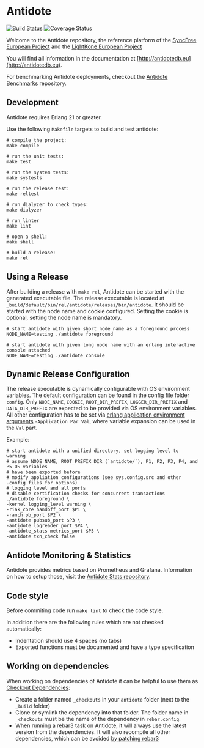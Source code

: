 Antidote
============
[![Build Status](https://travis-ci.org/AntidoteDB/antidote.svg?branch=master)](https://travis-ci.org/AntidoteDB/antidote)
[![Coverage Status](https://coveralls.io/repos/github/AntidoteDB/antidote/badge.svg?branch=master)](https://coveralls.io/github/AntidoteDB/antidote?branch=master)

Welcome to the Antidote repository, the reference platform of the [SyncFree European Project](https://syncfree.lip6.fr/) and the [LightKone European Project](https://www.lightkone.eu/)

You will find all information in the documentation at [http://antidotedb.eu](http://antidotedb.eu).

For benchmarking Antidote deployments, checkout the [Antidote Benchmarks](https://github.com/AntidoteDB/Benchmarks) repository.



Development
-----------

Antidote requires Erlang 21 or greater.

Use the following `Makefile` targets to build and test antidote:

	# compile the project:
	make compile

	# run the unit tests:
	make test

	# run the system tests:
	make systests
	
	# run the release test:
	make reltest

	# run dialyzer to check types:
	make dialyzer
	
	# run linter
	make lint

	# open a shell:
	make shell

	# build a release:
	make rel
	
Using a Release
-----------

After building a release with `make rel`, Antidote can be started with the generated executable file.
The release executable is located at `_build/default/bin/rel/antidote/releases/bin/antidote`.
It should be started with the node name and cookie configured. 
Setting the cookie is optional, setting the node name is mandatory.

	# start antidote with given short node name as a foreground process
	NODE_NAME=testing ./antidote foreground
	
	# start antidote with given long node name with an erlang interactive console attached
	NODE_NAME=testing ./antidote console
	
	
Dynamic Release Configuration
-----------

The release executable is dynamically configurable with OS environment variables.
The default configuration can be found in the config file folder `config`.
Only `NODE_NAME`, `COOKIE`, `ROOT_DIR_PREFIX`, `LOGGER_DIR_PREFIX` and `DATA_DIR_PREFIX` are expected to be provided via OS environment variables.
All other configuration has to be set via [erlang application environment arguments](http://erlang.org/doc/man/erl.html#flags) `-Application Par Val`, 
where variable expansion can be used in the `Val` part.

Example:

```shell script
# start antidote with a unified directory, set logging level to warning
# assume NODE_NAME, ROOT_PREFIX_DIR (`antidote/`), P1, P2, P3, P4, and P5 OS variables 
# have been exported before
# modify appliation configurations (see sys.config.src and other .config files for options)
# logging level and all ports
# disable certification checks for concurrent transactions
./antidote foreground \
-kernel logging_level warning \
-riak_core handoff_port $P1 \
-ranch pb_port $P2 \
-antidote pubsub_port $P3 \
-antidote logreader_port $P4 \
-antidote_stats metrics_port $P5 \
-antidote txn_check false
```


Antidote Monitoring & Statistics
-----------

Antidote provides metrics based on Prometheus and Grafana. 
Information on how to setup those, visit the [Antidote Stats repository](https://github.com/AntidoteDB/antidote_stats).

Code style
-----------

Before commiting code run `make lint` to check the code style.

In addition there are the following rules which are not checked automatically:

- Indentation should use 4 spaces (no tabs)
- Exported functions must be documented and have a type specification

Working on dependencies
-----------

When working on dependencies of Antidote it can be helpful to use them as [Checkout Dependencies](https://www.rebar3.org/docs/dependencies#section-checkout-dependencies):

- Create a folder named `_checkouts` in your `antidote` folder (next to the `_build` folder)
- Clone or symlink the dependency into that folder. The folder name in `_checkouts` must be the name of the dependency in `rebar.config`.
- When running a rebar3 task on Antidote, it will always use the latest version from the dependencies. It will also recompile all other dependencies, which can be avoided [by patching rebar3](https://github.com/erlang/rebar3/issues/2152)

